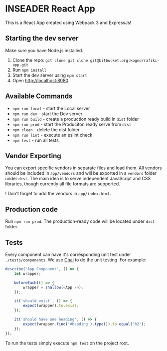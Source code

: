 # INSEADER React App

This is a React App created using Webpack 3 and ExpressJs!

## Starting the dev server

Make sure you have Node.js installed.

1. Clone the repo: `git clone git clone git@bitbucket.org:kogno/rafiki-app.git`
2. Run `npm install`
3. Start the dev server using `npm start`
3. Open [http://localhost:8080](http://localhost:8080)

## Available Commands

- `npm run local` - start the Local server
- `npm run dev` - start the Dev server
- `npm run build` - create a production ready build in `dist` folder
- `npm run prod` - start the Produciton ready serve from `dist`
- `npm clean` - delete the dist folder
- `npm run lint` - execute an eslint check
- `npm test` - run all tests

## Vendor Exporting

You can export specific vendors in separate files and load them. All vendors should be included in `app/vendors` and will be exported in a `vendors` folder under `dist`. The main idea is to serve independent JavaScript and CSS libraries, though currently all file formats are supported.

! Don't forget to add the vendors in `app/index.html`.

## Production code

Run `npm run prod`. The production-ready code will be located under `dist` folder.


## Tests

Every component can have it's corresponding unit test under `./tests/components`. We use [Chai](https://github.com/chaijs/chai) to do the unit testing. For example:

```javascript
describe('App Component', () => {
	let wrapper;

	beforeEach(() => {
		wrapper = shallow(<App />);
	});

	it('should exist', () => {
		expect(wrapper).to.exist;
	});

	it('should have one heading', () => {
		expect(wrapper.find('#heading').type()).to.equal('h2');
	});
});
```

To run the tests simply execute `npm test` on the project root.

